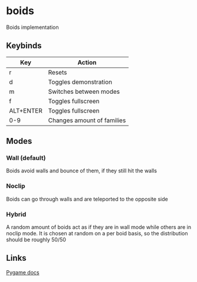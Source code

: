 # boids
Boids implementation

## Keybinds  
|Key|Action|
|---|------|
|r|Resets|
|d|Toggles demonstration|
|m|Switches between modes|
|f|Toggles fullscreen|
|ALT+ENTER|Toggles fullscreen|
|0-9|Changes amount of families|

## Modes 
### Wall (default) 
Boids avoid walls and bounce of them, if they still hit the walls

### Noclip
Boids can go through walls and are teleported to the opposite side

### Hybrid
A random amount of boids act as if they are in wall mode while others are in noclip mode. It is chosen at random on a per boid basis, so the distribution should be roughly 50/50


## Links
[Pygame docs](https://www.pygame.org/docs/)